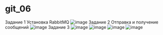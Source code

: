 # git_06
Задание 1 Установка RabbitMQ
![image](https://github.com/ShtukaSC/git_06/assets/157224251/92c0e748-6665-4237-b02a-567e26c555a6)
Задание 2 Отправка и получение сообщений
![image](https://github.com/ShtukaSC/git_06/assets/157224251/bda19584-85ba-415a-b44f-c48e914acda0)
Задание 3 
![image](https://github.com/ShtukaSC/git_06/assets/157224251/92212828-f535-4039-b9c8-582c3697728d)
![image](https://github.com/ShtukaSC/git_06/assets/157224251/12d3fa62-ab61-4587-9104-7f07d131f66d)
![image](https://github.com/ShtukaSC/git_06/assets/157224251/9b3f903d-67ff-4e44-bd9e-f0e0e90f3cba)
![image](https://github.com/ShtukaSC/git_06/assets/157224251/d9c38b48-9fd5-40f5-97ee-b43fb3fbe211)

